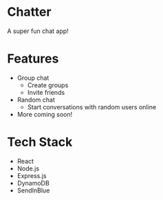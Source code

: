 # Chatter

A super fun chat app!


# Features

* Group chat
  - Create groups
  - Invite friends
* Random chat
  - Start conversations with random users online
* More coming soon!


# Tech Stack

* React
* Node.js
* Express.js
* DynamoDB
* SendInBlue
